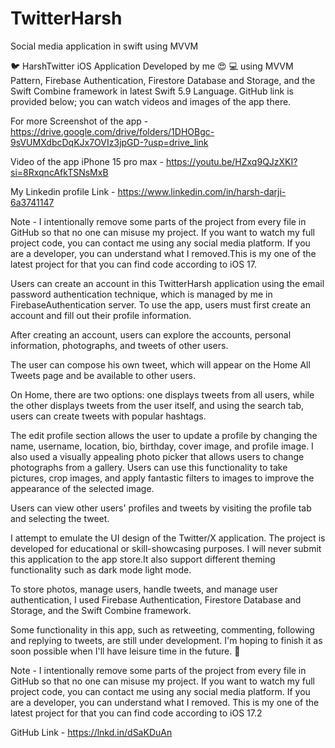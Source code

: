 # TwitterHarsh
 Social media application in swift using MVVM

🐦 HarshTwitter iOS Application Developed by me 😍 💻 using MVVM Pattern, Firebase Authentication, Firestore Database and Storage, and the Swift Combine framework in latest Swift 5.9 Language. GitHub link is provided below; you can watch videos and images of the app there.

For more Screenshot of the app - https://drive.google.com/drive/folders/1DHOBgc-9sVUMXdbcDqKJx7OVIz3jpGD-?usp=drive_link

Video of the app iPhone 15 pro max - https://youtu.be/HZxq9QJzXKI?si=8RxqncAfkTSNsMxB

My Linkedin profile Link - https://www.linkedin.com/in/harsh-darji-6a3741147

Note - I intentionally remove some parts of the project from every file in GitHub so that no one can misuse my project. If you want to watch my full project code, you can contact me using any social media platform. If you are a developer, you can understand what I removed.This is my one of the latest project for that you can find code according to iOS 17.

Users can create an account in this TwitterHarsh application using the email password authentication technique, which is managed by me in FirebaseAuthentication server. To use the app, users must first create an account and fill out their profile information.

After creating an account, users can explore the accounts, personal information, photographs, and tweets of other users.

The user can compose his own tweet, which will appear on the Home All Tweets page and be available to other users.

On Home, there are two options: one displays tweets from all users, while the other displays tweets from the user itself, and using the search tab, users can create tweets with popular hashtags.

The edit profile section allows the user to update a profile by changing the name, username, location, bio, birthday, cover image, and profile image. I also used a visually appealing photo picker that allows users to change photographs from a gallery. Users can use this functionality to take pictures, crop images, and apply fantastic filters to images to improve the appearance of the selected image.

Users can view other users' profiles and tweets by visiting the profile tab and selecting the tweet.

I attempt to emulate the UI design of the Twitter/X application. The project is developed for educational or skill-showcasing purposes. I will never submit this application to the app store.It also support different theming functionality such as dark mode light mode.

To store photos, manage users, handle tweets, and manage user authentication, I used Firebase Authentication, Firestore Database and Storage, and the Swift Combine framework.

Some functionality in this app, such as retweeting, commenting, following and replying to tweets, are still under development. I'm hoping to finish it as soon possible when I'll have leisure time in the future. 🤞

Note - I intentionally remove some parts of the project from every file in GitHub so that no one can misuse my project. If you want to watch my full project code, you can contact me using any social media platform. If you are a developer, you can understand what I removed. This is my one of the latest project for that you can find code according to iOS 17.2

GitHub Link - https://lnkd.in/dSaKDuAn
